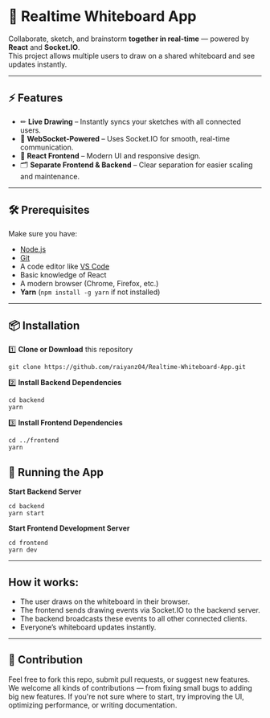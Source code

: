 # 🎨 Realtime Whiteboard App  

Collaborate, sketch, and brainstorm **together in real-time** — powered by **React** and **Socket.IO**.  
This project allows multiple users to draw on a shared whiteboard and see updates instantly.  

---

## ⚡ Features  
- ✏ **Live Drawing** – Instantly syncs your sketches with all connected users.  
- 🔌 **WebSocket-Powered** – Uses Socket.IO for smooth, real-time communication.  
- 🎯 **React Frontend** – Modern UI and responsive design.  
- 🗂 **Separate Frontend & Backend** – Clear separation for easier scaling and maintenance.  

---

## 🛠 Prerequisites  
Make sure you have:  
- [Node.js](https://nodejs.org/)  
- [Git](https://git-scm.com/)  
- A code editor like [VS Code](https://code.visualstudio.com/)  
- Basic knowledge of React  
- A modern browser (Chrome, Firefox, etc.)  
- **Yarn** (`npm install -g yarn` if not installed)  

---

## 📦 Installation  

1️⃣ **Clone or Download** this repository  
```
git clone https://github.com/raiyanz04/Realtime-Whiteboard-App.git
```

2️⃣ **Install Backend Dependencies**

```
cd backend
yarn
```
3️⃣ **Install Frontend Dependencies**
```
cd ../frontend
yarn
```
## 🚀 **Running the App**
**Start Backend Server**
```
cd backend
yarn start
```
**Start Frontend Development Server**
```
cd frontend
yarn dev
```
---
## **How it works:**
- The user draws on the whiteboard in their browser.
- The frontend sends drawing events via Socket.IO to the backend server.
- The backend broadcasts these events to all other connected clients.
- Everyone’s whiteboard updates instantly.
---
## 🤝 **Contribution**
Feel free to fork this repo, submit pull requests, or suggest new features.
We welcome all kinds of contributions — from fixing small bugs to adding big new features.
If you're not sure where to start, try improving the UI, optimizing performance, or writing documentation.
